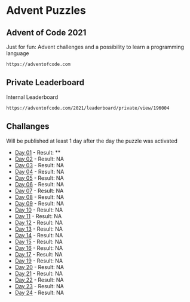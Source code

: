 # Advent Puzzles

## Advent of Code 2021

Just for fun: Advent challenges and a possibility to learn a programming language

    https://adventofcode.com


## Private Leaderboard

Internal Leaderboard

    https://adventofcode.com/2021/leaderboard/private/view/196004

## Challanges

Will be published at least 1 day after the day the puzzle was activated

* [Day 01](./day_01/Readme.md) - Result: **
* [Day 02](./day_02/Readme.md) - Result: NA
* [Day 03](./day_03/Readme.md) - Result: NA
* [Day 04](./day_04/Readme.md) - Result: NA
* [Day 05](./day_05/Readme.md) - Result: NA
* [Day 06](./day_06/Readme.md) - Result: NA
* [Day 07](./day_07/Readme.md) - Result: NA
* [Day 08](./day_08/Readme.md) - Result: NA
* [Day 09](./day_09/Readme.md) - Result: NA
* [Day 10](./day_10/Readme.md) - Result: NA
* [Day 11](./day_11/Readme.md) - Result: NA
* [Day 12](./day_12/Readme.md) - Result: NA
* [Day 13](./day_13/Readme.md) - Result: NA
* [Day 14](./day_14/Readme.md) - Result: NA
* [Day 15](./day_15/Readme.md) - Result: NA
* [Day 16](./day_16/Readme.md) - Result: NA
* [Day 17](./day_17/Readme.md) - Result: NA
* [Day 19](./day_19/Readme.md) - Result: NA
* [Day 20](./day_20/Readme.md) - Result: NA
* [Day 21](./day_21/Readme.md) - Result: NA
* [Day 22](./day_22/Readme.md) - Result: NA
* [Day 23](./day_23/Readme.md) - Result: NA
* [Day 24](./day_24/Readme.md) - Result: NA
